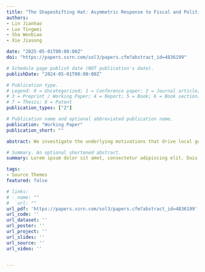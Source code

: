 ```yaml
---
title: "The Shapeshifting Hat: Asymmetric Response to Fiscal and Political Incentives of Chinese National Poor Counties"
authors:
- Lin Jianhao
- Luo Tingwei
- Sha Wenbiao
- Xie Jiasong

date: "2025-05-01T00:00:00Z"
doi: "https://papers.ssrn.com/sol3/papers.cfm?abstract_id=4836199"

# Schedule page publish date (NOT publication's date).
publishDate: "2024-05-01T00:00:00Z"

# Publication type.
# Legend: 0 = Uncategorized; 1 = Conference paper; 2 = Journal article;
# 3 = Preprint / Working Paper; 4 = Report; 5 = Book; 6 = Book section;
# 7 = Thesis; 8 = Patent
publication_types: ["2"]

# Publication name and optional abbreviated publication name.
publication: "Working Paper"
publication_short: ""

abstract: We investigate the underlying motivations that drive local governments to manipulate GDP figures in the Chinese context of National Poor County (NPC) designation and cancellation. Using a county-year panel that combines satellite nightlight data with self-reported GDP statistics, we document that, compared to counties that were never designated, being selected as an NPC in 2011, which involves substantial fiscal transfers, is associated with a greater degree of GDP underreporting in the year of designation, suggesting a response to fiscal incentives. This underreporting effect is more pronounced for counties with worse fiscal conditions. We also find that national poor counties would overreport GDP figures to a greater degree since 2016, after the central government set poverty eradication by 2020 as a non-negotiable task, suggesting a response to political incentives. This overreporting effect appears to be persistent, exists only in provinces that lack statistical self-discipline, and can be mitigated by central statistical supervision, thus addressing the principal-agent problem. Our results are unlikely to be driven by differences in tenure years or individual characteristics of county political leaders.

# Summary. An optional shortened abstract.
summary: Lorem ipsum dolor sit amet, consectetur adipiscing elit. Duis posuere tellus ac convallis placerat. Proin tincidunt magna sed ex sollicitudin condimentum.

tags:
- Source Themes
featured: false

# links:
# - name: ""
#   url: ""
url_pdf: 'https://papers.ssrn.com/sol3/papers.cfm?abstract_id=4836199'
url_code: ''
url_dataset: ''
url_poster: ''
url_project: ''
url_slides: ''
url_source: ''
url_video: ''


---
```


